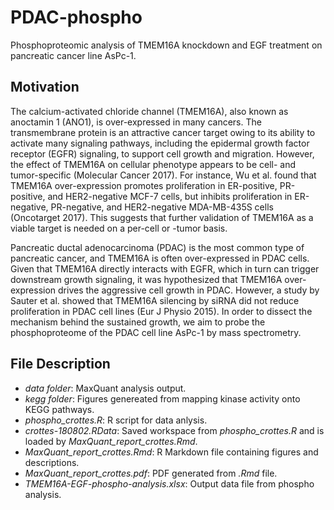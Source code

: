 # PDAC-phospho
Phosphoproteomic analysis of TMEM16A knockdown and EGF treatment on pancreatic cancer line AsPc-1.

## Motivation
The calcium-activated chloride channel (TMEM16A), also known as anoctamin 1 (ANO1), is over-expressed in many cancers. The transmembrane protein is an attractive cancer target owing to its ability to activate many signaling pathways, including the epidermal growth factor receptor (EGFR) signaling, to support cell growth and migration. However, the effect of TMEM16A on cellular phenotype appears to be cell- and tumor-specific (Molecular Cancer 2017). For instance, Wu et al. found that TMEM16A over-expression promotes proliferation in ER-positive, PR-positive, and HER2-negative MCF-7 cells, but inhibits proliferation in ER-negative, PR-negative, and HER2-negative MDA-MB-435S cells (Oncotarget 2017). This suggests that further validation of TMEM16A as a viable target is needed on a per-cell or -tumor basis.

Pancreatic ductal adenocarcinoma (PDAC) is the most common type of pancreatic cancer, and TMEM16A is often over-expressed in PDAC cells. Given that TMEM16A directly interacts with EGFR, which in turn can trigger downstream growth signaling, it was hypothesized that TMEM16A over-expression drives the aggressive cell growth in PDAC. However, a study by Sauter et al. showed that TMEM16A silencing by siRNA did not reduce proliferation in PDAC cell lines (Eur J Physio 2015). In order to dissect the mechanism behind the sustained growth, we aim to probe the phosphoproteome of the PDAC cell line AsPc-1 by mass spectrometry.

## File Description
+ *data folder*: MaxQuant analysis output.
+ *kegg folder*: Figures genereated from mapping kinase activity onto KEGG pathways.
+ *phospho_crottes.R*: R script for data anlysis.
+ *crottes-180802.RData*: Saved workspace from *phospho_crottes.R* and is loaded by *MaxQuant_report_crottes.Rmd*.
+ *MaxQuant_report_crottes.Rmd*: R Markdown file containing figures and descriptions.
+ *MaxQuant_report_crottes.pdf*: PDF generated from *.Rmd* file.
+ *TMEM16A-EGF-phospho-analysis.xlsx*: Output data file from phospho analysis.

